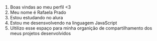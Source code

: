 1. Boas vindas ao meu perfil <3 
2. Meu nome é Rafaela Prado
3. Estou estudando no alura
4. Estou me desensvolvendo na linguagem JavaScript
5. Ultilizo esse espaço para minha organição de compartilhamento dos meus projetos desenvolvidos
